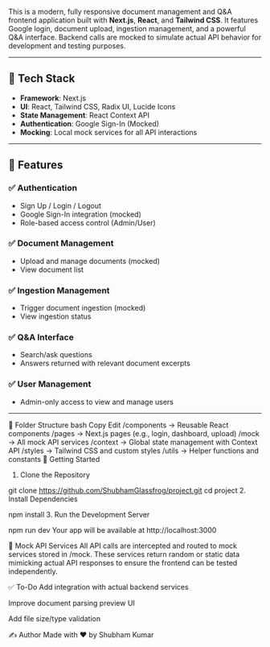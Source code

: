 This is a modern, fully responsive document management and Q&A frontend application built with **Next.js**, **React**, and **Tailwind CSS**. It features Google login, document upload, ingestion management, and a powerful Q&A interface. Backend calls are mocked to simulate actual API behavior for development and testing purposes.

---

## 🔧 Tech Stack

- **Framework**: Next.js
- **UI**: React, Tailwind CSS, Radix UI, Lucide Icons
- **State Management**: React Context API
- **Authentication**: Google Sign-In (Mocked)
- **Mocking**: Local mock services for all API interactions

---

## 📂 Features

### ✅ Authentication

- Sign Up / Login / Logout
- Google Sign-In integration (mocked)
- Role-based access control (Admin/User)

### ✅ Document Management

- Upload and manage documents (mocked)
- View document list

### ✅ Ingestion Management

- Trigger document ingestion (mocked)
- View ingestion status

### ✅ Q&A Interface

- Search/ask questions
- Answers returned with relevant document excerpts

### ✅ User Management

- Admin-only access to view and manage users

---

📁 Folder Structure
bash
Copy
Edit
/components → Reusable React components
/pages → Next.js pages (e.g., login, dashboard, upload)
/mock → All mock API services
/context → Global state management with Context API
/styles → Tailwind CSS and custom styles
/utils → Helper functions and constants
🚀 Getting Started

1. Clone the Repository

git clone https://github.com/ShubhamGlassfrog/project.git
cd project 2. Install Dependencies

npm install 3. Run the Development Server

npm run dev
Your app will be available at http://localhost:3000

📄 Mock API Services
All API calls are intercepted and routed to mock services stored in /mock. These services return random or static data mimicking actual API responses to ensure the frontend can be tested independently.

✅ To-Do
Add integration with actual backend services

Improve document parsing preview UI

Add file size/type validation

✍️ Author
Made with ❤️ by Shubham Kumar
